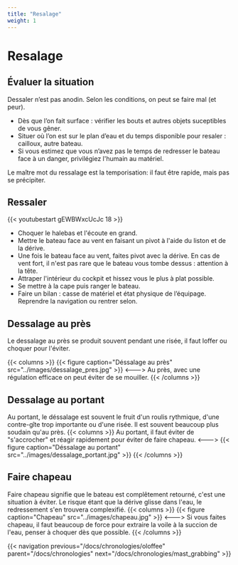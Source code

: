 ```yaml
---
title: "Resalage"
weight: 1
---
```

# Resalage

## Évaluer la situation
Dessaler n’est pas anodin. Selon les conditions, on peut se faire mal (et peur).
- Dès que l’on fait surface : vérifier les bouts et autres objets suceptibles de vous gêner.
- Situer où l’on est sur le plan d’eau et du temps disponible pour resaler : cailloux, autre bateau.
- Si vous estimez que vous n’avez pas le temps de redresser le bateau face à un danger, privilégiez l'humain au matériel.

Le maître mot du ressalage est la temporisation: il faut être rapide, mais pas se précipiter.

## Ressaler

{{< youtubestart gEWBWxcUcJc 18 >}}

- Choquer le halebas et l'écoute en grand.
- Mettre le bateau face au vent en faisant un pivot à l'aide du liston et de la dérive.
- Une fois le bateau face au vent, faites pivot avec la dérive. En cas de vent fort, il n'est pas rare que le bateau vous tombe dessus : attention à la tête.
- Attraper l'intérieur du cockpit et hissez vous le plus à plat possible.
- Se mettre à la cape puis ranger le bateau.
- Faire un bilan : casse de matériel et état physique de l’équipage. Reprendre la navigation ou rentrer selon.

## Dessalage au près
Le dessalage au près se produit souvent pendant une risée, il faut loffer ou choquer pour l'éviter.

{{< columns >}}
{{< figure caption="Déssalage au près" src="../images/dessalage_pres.jpg" >}}
<--->
Au près, avec une régulation efficace on peut éviter de se mouiller.
{{< /columns >}}

## Dessalage au portant
Au portant, le déssalage est souvent le fruit d'un roulis rythmique, d'une contre-gîte trop importante ou d'une risée. Il est souvent beaucoup plus soudain qu'au près.
{{< columns >}}
Au portant, il faut éviter de "s'accrocher" et réagir rapidement pour éviter de faire chapeau.
<--->
{{< figure caption="Déssalage au portant" src="../images/dessalage_portant.jpg" >}}
{{< /columns >}}

## Faire chapeau
Faire chapeau signifie que le bateau est complêtement retourné, c'est une situation à éviter. Le risque étant que la dérive glisse dans l'eau, le redressement s'en trouvera complexifié.
{{< columns >}}
{{< figure caption="Chapeau" src="../images/chapeau.jpg" >}}
<--->
Si vous faites chapeau, il faut beaucoup de force pour extraire la voile à la succion de l'eau, penser à choquer dès que possible.
{{< /columns >}}

{{< navigation previous="/docs/chronologies/oloffee" parent="/docs/chronologies" next="/docs/chronologies/mast_grabbing" >}}
